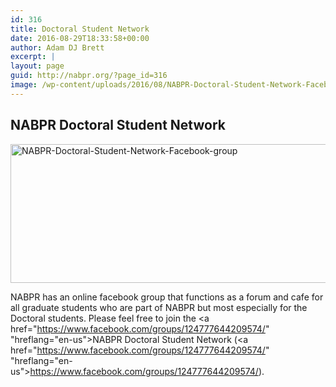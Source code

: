 ```yaml
---
id: 316
title: Doctoral Student Network
date: 2016-08-29T18:33:58+00:00
author: Adam DJ Brett
excerpt: |
layout: page
guid: http://nabpr.org/?page_id=316
image: /wp-content/uploads/2016/08/NABPR-Doctoral-Student-Network-Facebook-group-1568x580.jpg
---
```

## NABPR Doctoral Student Network

[<img class="alignnone size-large wp-image-317" src="http://3.83.244.150/wp-content/uploads/2016/08/NABPR-Doctoral-Student-Network-Facebook-group-1024x379.jpg" alt="NABPR-Doctoral-Student-Network-Facebook-group" width="600" height="222" srcset="http://3.83.244.150/wp-content/uploads/2016/08/NABPR-Doctoral-Student-Network-Facebook-group-1024x379.jpg 1024w, http://3.83.244.150/wp-content/uploads/2016/08/NABPR-Doctoral-Student-Network-Facebook-group-300x111.jpg 300w, http://3.83.244.150/wp-content/uploads/2016/08/NABPR-Doctoral-Student-Network-Facebook-group-768x284.jpg 768w, http://3.83.244.150/wp-content/uploads/2016/08/NABPR-Doctoral-Student-Network-Facebook-group-1568x580.jpg 1568w" sizes="(max-width: 600px) 100vw, 600px" />](http://3.83.244.150/wp-content/uploads/2016/08/NABPR-Doctoral-Student-Network-Facebook-group.jpg)

NABPR has an online facebook group that functions as a forum and cafe for all graduate students who are part of NABPR but most especially for the Doctoral students. Please feel free to join the <a href="https://www.facebook.com/groups/124777644209574/" "hreflang="en-us">NABPR Doctoral Student Network</a> (<a href="https://www.facebook.com/groups/124777644209574/" "hreflang="en-us">https://www.facebook.com/groups/124777644209574/</a>).

&nbsp;